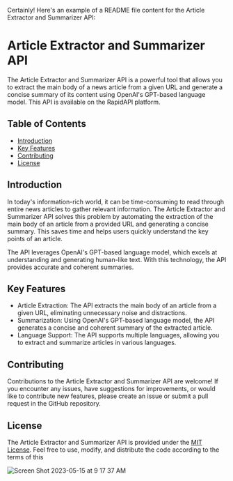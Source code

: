 Certainly! Here's an example of a README file content for the Article Extractor and Summarizer API:

# Article Extractor and Summarizer API

The Article Extractor and Summarizer API is a powerful tool that allows you to extract the main body of a news article from a given URL and generate a concise summary of its content using OpenAI's GPT-based language model. This API is available on the RapidAPI platform.

## Table of Contents

- [Introduction](#introduction)
- [Key Features](#key-features)
- [Contributing](#contributing)
- [License](#license)

## Introduction

In today's information-rich world, it can be time-consuming to read through entire news articles to gather relevant information. The Article Extractor and Summarizer API solves this problem by automating the extraction of the main body of an article from a provided URL and generating a concise summary. This saves time and helps users quickly understand the key points of an article.

The API leverages OpenAI's GPT-based language model, which excels at understanding and generating human-like text. With this technology, the API provides accurate and coherent summaries.

## Key Features

- Article Extraction: The API extracts the main body of an article from a given URL, eliminating unnecessary noise and distractions.
- Summarization: Using OpenAI's GPT-based language model, the API generates a concise and coherent summary of the extracted article.
- Language Support: The API supports multiple languages, allowing you to extract and summarize articles in various languages.


## Contributing

Contributions to the Article Extractor and Summarizer API are welcome! If you encounter any issues, have suggestions for improvements, or would like to contribute new features, please create an issue or submit a pull request in the GitHub repository.

## License

The Article Extractor and Summarizer API is provided under the [MIT License](https://opensource.org/licenses/MIT). Feel free to use, modify, and distribute the code according to the terms of this


![Screen Shot 2023-05-15 at 9 17 37 AM](https://github.com/vulpes231/vgpt/assets/94878993/77c7f562-8da3-4bb1-bf12-0663b7108a48)
